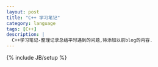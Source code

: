 ```yaml
---
layout: post
title: "C++ 学习笔记"
category: language 
tags: [C++]
description: |
  C++学习笔记-整理记录总结平时遇到的问题,待添加以前blog的内容. 
---
```

{% include JB/setup %}
